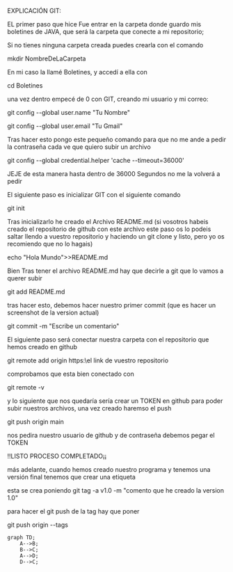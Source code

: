 EXPLICACIÓN GIT:

EL primer paso que hice Fue entrar en la carpeta donde guardo mis boletines de JAVA, que será la carpeta que conecte a mi repositorio;

Si no tienes ninguna carpeta creada puedes crearla con el comando

mkdir NombreDeLaCarpeta

En mi caso la llamé Boletines, y accedí a ella con 

cd Boletines

una vez dentro empecé de 0 con GIT, creando mi usuario y mi correo:

git config --global user.name "Tu Nombre"

git config --global user.email "Tu Gmail"

Tras hacer esto pongo este pequeño comando para que no me ande a pedir la contraseña cada ve que quiero subir un archivo

git config --global credential.helper 'cache --timeout=36000'

JEJE de esta manera hasta dentro de 36000 Segundos no me la volverá a pedir

El siguiente paso es inicializar GIT con el siguiente comando

git init

Tras inicializarlo he creado el Archivo README.md  (si vosotros habeis creado el repositorio de github con este archivo este paso os lo podeis saltar llendo a vuestro repositorio y haciendo un git clone y listo, pero yo os recomiendo que no lo hagais)

echo "Hola Mundo">>README.md

Bien Tras tener el archivo README.md hay que decirle a git que lo vamos a querer subir

git add README.md

tras hacer esto, debemos hacer nuestro primer commit (que es hacer un screenshot de la version actual)

git commit -m "Escribe un comentario"


El siguiente paso será conectar nuestra carpeta con el repositorio que hemos creado en github


git remote add origin https:\\el link de vuestro repositorio

comprobamos que esta bien conectado con

git remote -v

y lo siguiente que nos quedaría sería crear un TOKEN en github para poder subir nuestros archivos, una vez creado haremso el push

git push origin main

nos pedira nuestro usuario de github
y de contraseña debemos pegar el TOKEN

!!LISTO PROCESO COMPLETADO¡¡

más adelante, cuando hemos creado nuestro programa y tenemos una versión final tenemos que crear una etiqueta 

esta se crea poniendo git tag -a v1.0 -m "comento que he creado la version 1.0"

para hacer el git push de la tag hay que poner

git push origin --tags


```mermaid
graph TD;
    A-->B;
    B-->C;
    A-->D;
    D-->C;
```
